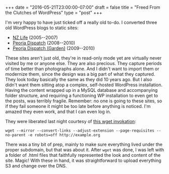 +++
date = "2016-05-21T23:00:00-07:00"
draft = false
title = "Freed From the Clutches of WordPress"
type = "post"
+++

I'm very happy to have just ticked off a really old to-do. I converted three old WordPress blogs to static
sites:

- [NZ Life](http://nz.kalafut.net) (2005--2007)
- [Peoria Dispatch](http://pd.kalafut.net) (2008--2010)
- [Peoria Dispatch (Garden)](http://pdg.kalafut.net) (2009--2010)

These sites aren't just old, they're in read-only mode yet are virtually never visited by me or
anyone else. They are also precious. They capture periods of time better than photographs alone. And
I didn't want to import them or modernize them, since the design was a big part of what they
captured. They look today basically the same as they did 10 years ago. But I also didn't want them
sitting atop a complex, self-hosted WordPress installation. Having the content wrapped up in a MySQL
database and accompanying folder structure, and requiring a functioning WP installation to even get
to the posts, was terribly fragile. Remember: no one is going to these sites, so if they fail
someone it might be too late before anything is noticed. I'm amazed they even work, and that I can
even log in.

They were liberated last night courtesy of [this wget
invokation](https://www.guyrutenberg.com/2014/05/02/make-offline-mirror-of-a-site-using-wget/):

```
wget --mirror --convert-links --adjust-extension --page-requisites --no-parent -e robots=off http://example.org
```

There was a tiny bit of prep, mainly to make sure everything lived under the proper subdomain, but
that was about it. After `wget` was done, I was left with a folder of .html files that faithfully
represented the look and content of the site. Magic! With these in hand, it was straightforward to
upload everything S3 and change over the DNS.
